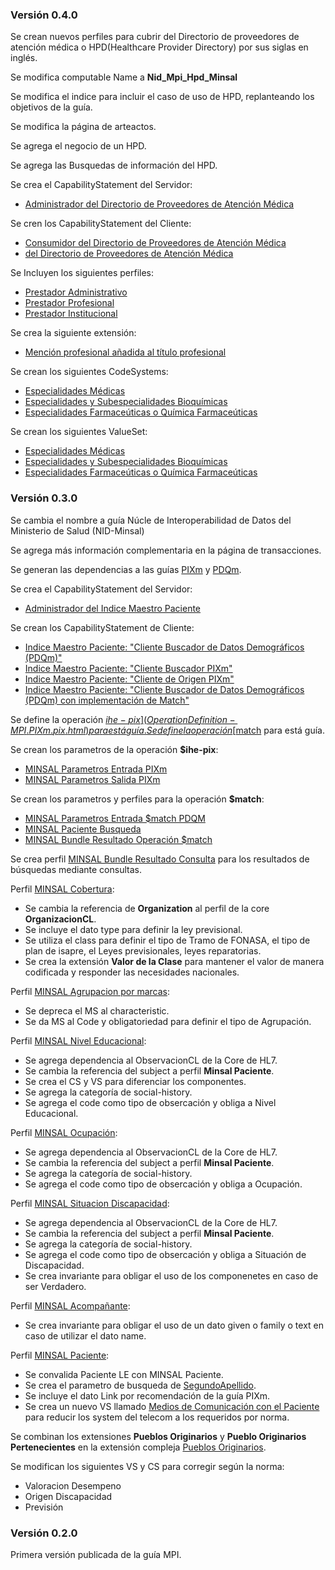 ### Versión 0.4.0

Se crean nuevos perfiles para cubrir del Directorio de proveedores de atención médica o HPD(Healthcare Provider Directory) por sus siglas en inglés.

Se modifica computable Name a **Nid_Mpi_Hpd_Minsal**

Se modifica el indice para incluir el caso de uso de HPD, replanteando los objetivos de la guía.

Se modifica la página de arteactos.

Se agrega el negocio de un HPD.

Se agrega las Busquedas de información del HPD.

Se crea el CapabilityStatement del Servidor:
  - [Administrador del Directorio de Proveedores de Atención Médica](CapabilityStatement-NID.IHE.HPD.Manager.html)

Se cren los CapabilityStatement del Cliente:
  - [Consumidor del Directorio de Proveedores de Atención Médica](CapabilityStatement-NID.IHE.HPD.Consumer.html)
  - [del Directorio de Proveedores de Atención Médica](CapabilityStatement-NID.IHE.HPD.Source.html)

Se Incluyen los siguientes perfiles:

 - [Prestador Administrativo](StructureDefinition-MINSALPractitionerAdministrativo.html)
 - [Prestador Profesional](StructureDefinition-MINSALPrestadorProfesional.html)
 - [Prestador Institucional](StructureDefinition-MINSALPrestadorOrganizacional.html)

Se crea la siguiente extensión:

 - [Mención profesional añadida al título profesional](StructureDefinition-Mencion.html)

Se crean los siguientes CodeSystems: 

 - [Especialidades Médicas](CodeSystem-CSEspecialidadMed.html)
 - [Especialidades y Subespecialidades Bioquímicas](CodeSystem-CSEspecialidadBioqca.html)
 - [Especialidades Farmaceúticas o Química Farmaceúticas](CodeSystem-CSEspecialidadFarma.html)

Se crean los siguientes ValueSet:

 - [Especialidades Médicas](ValueSet-VSEspecialidadMed.html)
 - [Especialidades y Subespecialidades Bioquímicas](ValueSet-VSEspecialidadBioqca.html)
 - [Especialidades Farmaceúticas o Química Farmaceúticas](ValueSet-VSEspecialidadFarma.html)
 
### Versión 0.3.0

Se cambia el nombre a guía Núcle de Interoperabilidad de Datos del Ministerio de Salud (NID-Minsal)

Se agrega más información complementaria en la página de transacciones.

Se generan las dependencias a las guías [PIXm](https://profiles.ihe.net/ITI/PIXm/index.html) y [PDQm](https://profiles.ihe.net/ITI/PDQm/).

Se crea el CapabilityStatement del Servidor:
  * [Administrador del Indice Maestro Paciente](CapabilityStatement-MPI.IHE.PIXm.PDQm.Manager.html)

Se crean los CapabilityStatement de Cliente: 
  * [Indice Maestro Paciente: "Cliente Buscador de Datos Demográficos (PDQm)"](CapabilityStatement-MPI.IHE.PDQm.Search.Cliente.html)
  * [Indice Maestro Paciente: "Cliente Buscador PIXm"](CapabilityStatement-MPI.IHE.PIXm.Buscador.html)
  * [Indice Maestro Paciente: "Cliente de Origen PIXm"](CapabilityStatement-MPI.IHE.PIXm.Origen.html)
  * [Indice Maestro Paciente: "Cliente Buscador de Datos Demográficos (PDQm) con implementación de Match"](CapabilityStatement-MPI.IHE.PDQm.Search.Cliente.Match.html)

Se define la operación [$ihe-pix](OperationDefinition-MPI.PIXm.pix.html) para está guía.
Se define la operación [$match](OperationDefinition-MPI.PDQm.match.html) para está guía.

Se crean los parametros de la operación **$ihe-pix**:
  * [MINSAL Parametros Entrada PIXm](StructureDefinition-ParametrosSalidaPixmMpi.html)
  * [MINSAL Parametros Salida PIXm](StructureDefinition-ParametrosSalidaPixmMpi.html)

Se crean los parametros y perfiles para la operación **$match**:
  * [MINSAL Parametros Entrada $match PDQM](StructureDefinition-ParametrosEntradaPDQmMpi.html)
  * [MINSAL Paciente Busqueda](StructureDefinition-MINSALPacienteBusqueda.html)
  * [MINSAL Bundle Resultado Operación $match](StructureDefinition-BundleSearchMPIMatch.html)

Se crea perfil [MINSAL Bundle Resultado Consulta](StructureDefinition-BundleSearchMPI.html) para los resultados de búsquedas mediante consultas. 

Perfil [MINSAL Cobertura](StructureDefinition-MINSALCobertura.html):
  * Se cambia la referencia de **Organization** al perfil de la core **OrganizacionCL**.
  * Se incluye el dato type para definir la ley previsional.
  * Se utiliza el class para definir el tipo de Tramo de FONASA, el tipo de plan de isapre, el Leyes previsionales, leyes reparatorias.
  * Se crea la extensión **Valor de la Clase** para mantener el valor de manera codificada y responder las necesidades nacionales.

Perfil [MINSAL Agrupacion por marcas](StructureDefinition-MINSALAgrupacionPorMarcas.html):
  * Se depreca el MS al characteristic.
  * Se da MS al Code y obligatoriedad para definir el tipo de Agrupación.

Perfil [MINSAL Nivel Educacional](StructureDefinition-MINSALNivelEducacional.html):
  * Se agrega dependencia al ObservacionCL de la Core de HL7.
  * Se cambia la referencia del subject a perfil **Minsal Paciente**.
  * Se crea el CS y VS para diferenciar los componentes.
  * Se agrega la categoría de social-history.
  * Se agrega el code como tipo de obsercación y obliga a Nivel Educacional.

Perfil [MINSAL Ocupación](StructureDefinition-MINSALOcupacion.html):
  * Se agrega dependencia al ObservacionCL de la Core de HL7.
  * Se cambia la referencia del subject a perfil **Minsal Paciente**.
  * Se agrega la categoría de social-history.
  * Se agrega el code como tipo de obsercación y obliga a Ocupación.

Perfil [MINSAL Situacion Discapacidad](StructureDefinition-MINSALSituacionDiscapacidad.html):
  * Se agrega dependencia al ObservacionCL de la Core de HL7.
  * Se cambia la referencia del subject a perfil **Minsal Paciente**.
  * Se agrega la categoría de social-history.
  * Se agrega el code como tipo de obsercación y obliga a Situación de Discapacidad.
  * Se crea invariante para obligar el uso de los componenetes en caso de ser Verdadero.

Perfil [MINSAL Acompañante](StructureDefinition-MINSALAcompanante.html):
  * Se crea invariante para obligar el uso de un dato given o family o text en caso de utilizar el dato name.
  
Perfil [MINSAL Paciente](StructureDefinition-MINSALPaciente.html):
  * Se convalida Paciente LE con MINSAL Paciente.
  * Se crea el parametro de busqueda de [SegundoApellido](SearchParameter-mpi-paciente-segundoApellido.html).
  * Se incluye el dato Link por recomendación de la guía PIXm.
  * Se crea un nuevo VS llamado [Medios de Comunicación con el Paciente](ValueSet-VSSistemasComunicacion.html) para reducir los system del telecom a los requeridos por norma.

Se combinan los extensiones **Pueblos Originarios** y **Pueblo Originarios Pertenecientes** en la extensión compleja [Pueblos Originarios](StructureDefinition-PueblosOriginarios.html).

Se modifican los siguientes VS y CS para corregir según la norma:
  * Valoracion Desempeno
  * Origen Discapacidad
  * Previsión

### Versión 0.2.0
Primera versión publicada de la guía MPI.